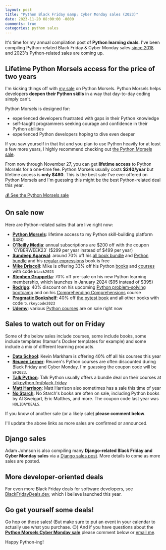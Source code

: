 ```yaml
---
layout: post
title: "Python Black Friday &amp; Cyber Monday sales (2023)"
date: 2023-11-20 08:00:00 -0800
comments: true
categories: python sales
---
```


It's time for my annual compilation post of **Python learning deals**.
I've been compiling Python-related Black Friday & Cyber Monday sales [since 2018](https://treyhunner.com/blog/categories/sales/) and 2023's Python-related sales are coming up.


## Lifetime Python Morsels access for the price of two years

I'm kicking things off with [my sale][python morsels] on Python Morsels.
Python Morsels helps developers **deepen their Python skills** in a way that day-to-day coding simply can't.

Python Morsels is designed for:

- experienced developers frustrated with gaps in their Python knowledge
- self-taught programmers seeking courage and confidence in their Python abilities
- experienced Python developers hoping to dive even deeper

If you saw yourself in that list and you plan to use Python heavily for at least a few more years, I highly recommend checking out [the Python Morsels sale][python morsels].

From now through November 27, you can get **lifetime access** to Python Morsels for a one-time fee.
Python Morsels usually costs **$240/year** but lifetime access is **only $480**.
This is the best sale I've ever offered on Python Morsels and I'm guessing this might be the best Python-related deal this year.

<a href="https://pythonmorsels.com/lifetime-access-sale/" class="subscribe-btn form-big">💰 See the Python Morsels sale</a>


## On sale now

Here are Python-related sales that are live right now:

- **[Python Morsels][]**: lifetime access to my Python skill-building platform $480
- **[O'Reilly Media][oreilly]**: annual subscriptions are $200 off with the coupon `CYBERWEEK23` ($299 per year instead of $499 per year)
- **[Sundeep Agarwal][sundeep]**: around 70% off his [all book bundle][] and [Python bundle][] and his [regular expressions][] book is free
- **[Mike Driscoll][driscoll]**: Mike is offering 33% off his Python [books][mike books] and [courses][mike courses] with code `black2023`
- **[Stephen Gruppetta][]**: 70% off pre-sale on his new Python learning membership, which launches in January 2024 ($95 instead of $395)
- **[Rodrigo][]**: 40% discount on his upcoming [Python problem-solving bootcamp][bootcamp] and on his [Comprehending Comprehensions][] course
- **[Pragmatic Bookshelf][]**: 40% off [the pytest book][] and all other books with code `turkeycode2023`
- **[Udemy][]**: various [Python courses][udemy courses] are on sale right now


## Sales to watch out for on Friday

Some of the below sales include courses, some include books, some include templates (Itamar's Docker templates for example) and some include a mix of different learning products.

- **[Data School][]**: Kevin Markham is offering 40% off all his courses this year
- **[Reuven Lerner][reuven]**: Reuven's Python courses are often discounted during Black Friday and Cyber Monday. I'm *guessing* the coupon code will be `BF2023`. 
- **[Talk Python][]**: Talk Python usually offers a bundle deal on their courses at [talkpython.fm/black-friday](http://talkpython.fm/black-friday)
- **[Matt Harrison][]**: Matt Harrison also sometimes has a sale this time of year
- **[No Starch][]**: No Starch's books are often on sale, including Python books by Al Sweigart, Eric Matthes, and more. The coupon code last year was `HOLIDAYDEALS`.

If you know of another sale (or a likely sale) **please comment below**.

I'll update the above links as more sales are confirmed or announced.


## Django sales

Adam Johnson is also compiling many **Django-related Black Friday and Cyber Monday sales** via a [Django sales post][adam post].
More details to come as more sales are posted.


## More developer-oriented deals

For even more Black Friday deals for software developers, see [BlackFridayDeals.dev](https://blackfridaydeals.dev), which I believe launched this year.


## Go get yourself some deals!

Go hop on those sales! (But make sure to put an event in your calendar to actually use what you purchase. 😉)
And if you have questions about the [**Python Morsels Cyber Monday sale**][python morsels] please comment below or [email me][].

Happy Python-ing!


[python morsels]: https://www.pythonmorsels.com/lifetime-access-sale/
[adam post]: https://adamj.eu/tech/2023/11/20/django-black-friday-deals-2023/
[data school]: https://courses.dataschool.io/black-friday
[reuven]: https://store.lerner.co.il
[metasnake]: https://store.metasnake.com
[driscoll]: https://www.blog.pythonlibrary.org
[mike books]: https://driscollis.gumroad.com/
[mike courses]: https://www.teachmepython.com/
[rodrigo]: https://mathspp.gumroad.com/
[bootcamp]: https://mathspp.gumroad.com/l/pythonbootcamp?code=bootcampbf23
[comprehending comprehensions]: https://mathspp.gumroad.com/l/comprehending-comprehensions?code=presale
[sundeep]: https://learnbyexample.gumroad.com
[all book bundle]: https://learnbyexample.gumroad.com/l/all-books/FestiveOffer
[python bundle]: https://learnbyexample.gumroad.com/l/python-bundle/FestiveOffer
[regular expressions]: https://learnbyexample.gumroad.com/l/py_regex/FestiveOffer
[pragmatic bookshelf]: https://pragprog.com/
[the pytest book]: https://pragprog.com/titles/bopytest2/python-testing-with-pytest-second-edition/
[Stephen Gruppetta]: https://thepythoncodingplace.com/membership/
[talk python]: http://talkpython.fm
[email me]: mailto:he&#108;p&#64;&#112;%7&#57;th%6Fnmo&#114;s%6&#53;ls&#46;&#99;&#111;m
[no starch]: https://nostarch.com/catalog/python
[udemy]: https://udemy.com
[udemy courses]: https://www.udemy.com/topic/python/
[oreilly]: https://www.oreilly.com/online-learning/cyber-monday-2022.html
[matt harrison]: https://store.metasnake.com
